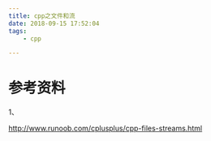 ```yaml
---
title: cpp之文件和流
date: 2018-09-15 17:52:04
tags:
	- cpp

---
```






# 参考资料

1、

http://www.runoob.com/cplusplus/cpp-files-streams.html